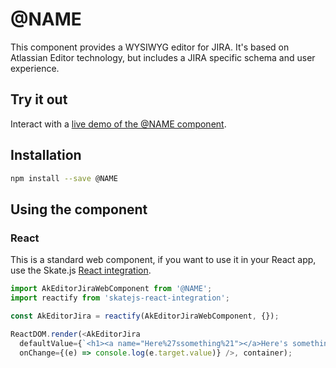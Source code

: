 # @NAME

This component provides a WYSIWYG editor for JIRA. It's based on Atlassian Editor technology, but includes a JIRA specific
schema and user experience.

## Try it out

Interact with a [live demo of the @NAME component](https://aui-cdn.atlassian.com/atlaskit/stories/@NAME/@VERSION@/).


## Installation

```sh
npm install --save @NAME
```

## Using the component

### React

This is a standard web component, if you want to use it in your React app, use the Skate.js [React integration](https://github.com/webcomponents/react-integration).

```javascript
import AkEditorJiraWebComponent from '@NAME';
import reactify from 'skatejs-react-integration';

const AkEditorJira = reactify(AkEditorJiraWebComponent, {});

ReactDOM.render(<AkEditorJira
  defaultValue={`<h1><a name="Here%27ssomething%21"></a>Here's something!</h1><p><b><em>Another thing.</em></b></p>`}
  onChange={(e) => console.log(e.target.value)} />, container);
```
